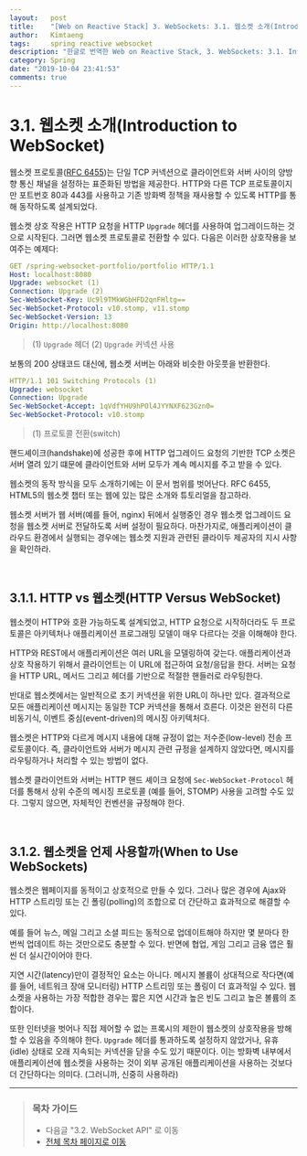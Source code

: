 ```yaml
---
layout:   post
title:    "[Web on Reactive Stack] 3. WebSockets: 3.1. 웹소켓 소개(Introduction to WebSocket)"
author:   Kimtaeng
tags: 	  spring reactive websocket
description: "한글로 번역한 Web on Reactive Stack, 3. WebSockets: 3.1. Introduction to WebSocket"
category: Spring
date: "2019-10-04 23:41:53"
comments: true
---
```


# 3.1. 웹소켓 소개(Introduction to WebSocket)
웹소켓 프로토콜(<a href="https://tools.ietf.org/html/rfc6455" target="_blank" rel="nofollow">RFC 6455</a>)는
단일 TCP 커넥션으로 클라이언트와 서버 사이의 양방향 통신 채널을 설정하는 표준화된 방법을 제공한다. HTTP와 다른 TCP 프로토콜이지만
포트번호 80과 443를 사용하고 기존 방화벽 정책을 재사용할 수 있도록 HTTP를 통해 동작하도록 설계되었다.

웹소켓 상호 작용은 HTTP 요청을 HTTP `Upgrade` 헤더를 사용하여 업그레이드하는 것으로 시작된다. 그러면 웹소켓 프로토콜로 전환할 수 있다.
다음은 이러한 상호작용을 보여주는 예제다:

```yaml
GET /spring-websocket-portfolio/portfolio HTTP/1.1
Host: localhost:8080
Upgrade: websocket (1)
Connection: Upgrade (2)
Sec-WebSocket-Key: Uc9l9TMkWGbHFD2qnFHltg==
Sec-WebSocket-Protocol: v10.stomp, v11.stomp
Sec-WebSocket-Version: 13
Origin: http://localhost:8080
```

> (1) `Upgrade` 헤더 (2) `Upgrade` 커넥션 사용

보통의 200 상태코드 대신에, 웹소켓 서버는 아래와 비슷한 아웃풋을 반환한다.

```yaml
HTTP/1.1 101 Switching Protocols (1)
Upgrade: websocket
Connection: Upgrade
Sec-WebSocket-Accept: 1qVdfYHU9hPOl4JYYNXF623Gzn0=
Sec-WebSocket-Protocol: v10.stomp
```

> (1) 프로토콜 전환(switch)

핸드셰이크(handshake)에 성공한 후에 HTTP 업그레이드 요청의 기반한 TCP 소켓은 서버 열려 있기 떄문에 클라이언트와 서버 모두가
계속 메시지를 주고 받을 수 있다.

웹소켓의 동작 방식을 모두 소개하기에는 이 문서 범위를 벗어난다. RFC 6455, HTML5의 웹소켓 챕터 또는 웹에 있는 많은 소개와 튜토리얼을
참고하라.

웹소켓 서버가 웹 서버(예를 들어, nginx) 뒤에서 실행중인 경우 웹소켓 업그레이드 요청을 웹소켓 서버로 전달하도록 서버 설정이 필요하다.
마찬가지로, 애플리케이션이 클라우드 환경에서 실행되는 경우에는 웹소켓 지원과 관련된 클라이두 제공자의 지시 사항을 확인하라.

<br>

## 3.1.1. HTTP vs 웹소켓(HTTP Versus WebSocket)
웹소켓이 HTTP와 호환 가능하도록 설계되었고, HTTP 요청으로 시작하더라도 두 프로토콜은 아키텍처나 애플리케이션 프로그래밍 모델이 매우
다르다는 것을 이해해야 한다.

HTTP와 REST에서 애플리케이션은 여러 URL을 모델링하여 갖는다. 애플리케이션과 상호 작용하기 위해서 클라이언트는 이 URL에 접근하여 요청/응답을
한다. 서버는 요청을 HTTP URL, 메서드 그리고 헤더를 기반으로 적절한 핸들러로 라우팅한다.

반대로 웹소켓에서는 일반적으로 초기 커넥션을 위한 URL이 하나만 있다. 결과적으로 모든 애플리케이션 메시지는 동일한 TCP 커넥션을 통해서 흐른다.
이것은 완전히 다른 비동기식, 이벤트 중심(event-driven)의 메시징 아키텍처다.

웹소켓은 HTTP와 다르게 메시지 내용에 대해 규정이 없는 저수준(low-level) 전송 프로토콜이다. 즉, 클라이언트와 서버가 메시지 관련 규정을
설계하지 않았다면, 메시지를 라우팅하거나 처리할 수 있는 방법이 없다.

웹소켓 클라이언트와 서버는 HTTP 핸드 셰이크 요청에 `Sec-WebSocket-Protocol` 헤더를 통해서 상위 수준의 메시징 프로토콜
(예를 들어, STOMP) 사용을 고려할 수도 있다. 그렇지 않으면, 자체적인 컨벤션을 규정해야 한다.

<br>

## 3.1.2. 웹소켓을 언제 사용할까(When to Use WebSockets)
웹소켓은 웹페이지를 동적이고 상호적으로 만들 수 있다. 그러나 많은 경우에 Ajax와 HTTP 스트리밍 또는 긴 폴링(polling)의 조합으로
더 간단하고 효과적으로 해결할 수 있다.

예를 들어 뉴스, 메일 그리고 소셜 피드는 동적으로 업데이트해야 하지만 몇 분마다 한 번씩 업데이트 하는 것만으로도 충분할 수 있다. 반면에 협업,
게임 그리고 금융 앱은 훨씬 더 실시간이어야 한다.

지연 시간(latency)만이 결정적인 요소는 아니다. 메시지 볼륨이 상대적으로 작다면(예를 들어, 네트워크 장애 모니터링) HTTP 스트리밍 또는
폴링이 더 효과적일 수 있다. 웹소켓을 사용하는 가장 적합한 경우는 짧은 지연 시간과 높은 빈도 그리고 높은 볼륨의 조합이다.

또한 인터넷을 벗어나 직접 제어할 수 없는 프록시의 제한이 웹소켓의 상호작용을 방해할 수 있음을 주의해야 한다. `Upgrade` 헤더를 통과하도록
설정하지 않았거나, 유휴(idle) 상태로 오래 지속되는 커넥션을 닫을 수도 있기 때문이다. 이는 방화벽 내부에서 애플리케이션에 웹소켓을 사용하는 것이
외부 공개된 애플리케이션을 사용하는 것보다 더 간단하다는 의미다. (그러니까, 신중히 사용하라)

---

> ### 목차 가이드
> - 다음글 "3.2. WebSocket API" 로 이동
> - <a href="/post/web-on-reactive-stack">전체 목차 페이지로 이동</a>